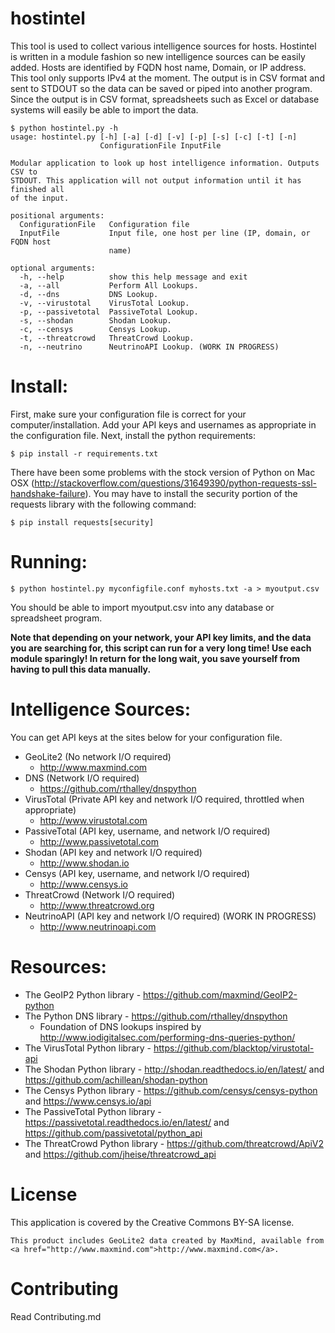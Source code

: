 # hostintel

This tool is used to collect various intelligence sources for hosts.
Hostintel is written in a module fashion so new intelligence sources can be
easily added.
Hosts are identified by FQDN host name, Domain, or IP address.
This tool only supports IPv4 at the moment.
The output is in CSV format and sent to STDOUT
so the data can be saved or piped into another program.
Since the output is in CSV format, spreadsheets such as Excel or database systems will
easily be able to import the data.

```
$ python hostintel.py -h
usage: hostintel.py [-h] [-a] [-d] [-v] [-p] [-s] [-c] [-t] [-n]
                    ConfigurationFile InputFile

Modular application to look up host intelligence information. Outputs CSV to
STDOUT. This application will not output information until it has finished all
of the input.

positional arguments:
  ConfigurationFile   Configuration file
  InputFile           Input file, one host per line (IP, domain, or FQDN host
                      name)

optional arguments:
  -h, --help          show this help message and exit
  -a, --all           Perform All Lookups.
  -d, --dns           DNS Lookup.
  -v, --virustotal    VirusTotal Lookup.
  -p, --passivetotal  PassiveTotal Lookup.
  -s, --shodan        Shodan Lookup.
  -c, --censys        Censys Lookup.
  -t, --threatcrowd   ThreatCrowd Lookup.
  -n, --neutrino      NeutrinoAPI Lookup. (WORK IN PROGRESS)
```

# Install:
First, make sure your configuration file is correct for your computer/installation.
Add your API keys and usernames as appropriate in the configuration file.
Next, install the python requirements:

```
$ pip install -r requirements.txt
```

There have been some problems with the stock version of Python on Mac OSX (http://stackoverflow.com/questions/31649390/python-requests-ssl-handshake-failure).  You may have to
install the security portion of the requests library with the following command:

```
$ pip install requests[security]
```

# Running:

```
$ python hostintel.py myconfigfile.conf myhosts.txt -a > myoutput.csv
```
You should be able to import myoutput.csv into any database or spreadsheet program.

**Note that depending on your network, your API key limits, and the data you are searching for,
this script can run for a very long time!  Use each module sparingly!  In return for the long wait, you save yourself from having to pull this data manually.**

# Intelligence Sources:

You can get API keys at the sites below for your configuration file.

  - GeoLite2 (No network I/O required)
    - http://www.maxmind.com
  - DNS (Network I/O required)
    - https://github.com/rthalley/dnspython
  - VirusTotal (Private API key and network I/O required, throttled when appropriate)
    - http://www.virustotal.com
  - PassiveTotal (API key, username, and network I/O required)
    - http://www.passivetotal.com
  - Shodan (API key and network I/O required)
    - http://www.shodan.io
  - Censys (API key, username, and network I/O required)
    - http://www.censys.io
  - ThreatCrowd (Network I/O required)
    - http://www.threatcrowd.org
  - NeutrinoAPI (API key and network I/O required) (WORK IN PROGRESS)
    - http://www.neutrinoapi.com

# Resources:

   - The GeoIP2 Python library - https://github.com/maxmind/GeoIP2-python
   - The Python DNS library - https://github.com/rthalley/dnspython
     - Foundation of DNS lookups inspired by http://www.iodigitalsec.com/performing-dns-queries-python/
   - The VirusTotal Python library - https://github.com/blacktop/virustotal-api
   - The Shodan Python library - http://shodan.readthedocs.io/en/latest/ and https://github.com/achillean/shodan-python
   - The Censys Python library - https://github.com/censys/censys-python and https://www.censys.io/api
   - The PassiveTotal Python library - https://passivetotal.readthedocs.io/en/latest/ and https://github.com/passivetotal/python_api
   - The ThreatCrowd Python library - https://github.com/threatcrowd/ApiV2 and https://github.com/jheise/threatcrowd_api

# License
This application is covered by the Creative Commons BY-SA license.

```
This product includes GeoLite2 data created by MaxMind, available from
<a href="http://www.maxmind.com">http://www.maxmind.com</a>.
```

# Contributing

Read Contributing.md
   



